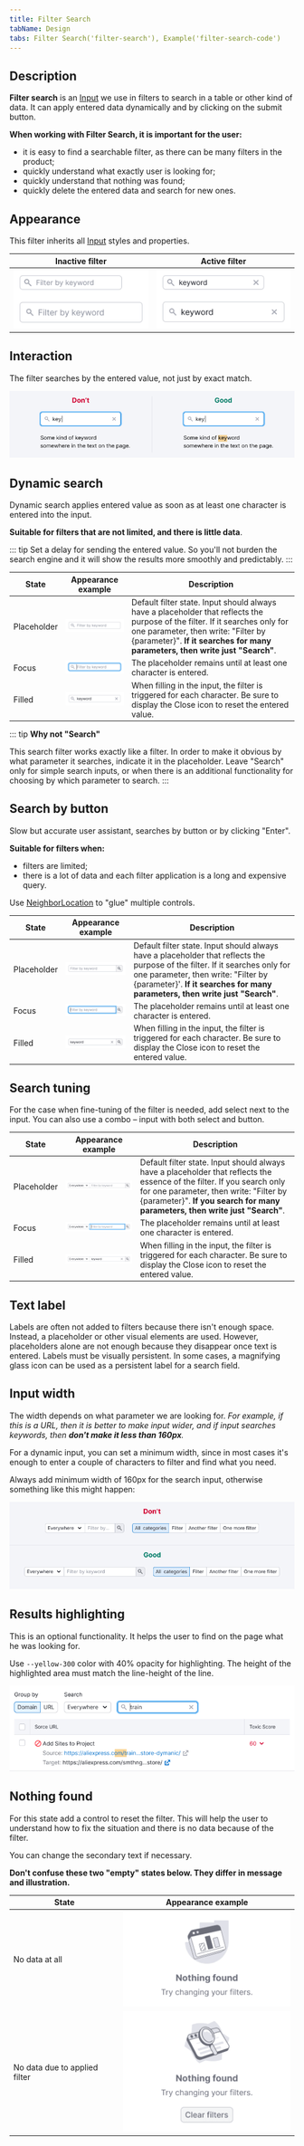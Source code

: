 ```yaml
---
title: Filter Search
tabName: Design
tabs: Filter Search('filter-search'), Example('filter-search-code')
---
```


## Description

**Filter search** is an [Input](/components/input/) we use in filters to search in a table or other kind of data. It can apply entered data dynamically and by clicking on the submit button.

**When working with Filter Search, it is important for the user:**

- it is easy to find a searchable filter, as there can be many filters in the product;
- quickly understand what exactly user is looking for;
- quickly understand that nothing was found;
- quickly delete the entered data and search for new ones.

## Appearance

This filter inherits all [Input](/components/input/) styles and properties.

| Inactive filter                                | Active filter                               |
| ---------------------------------------------- | ------------------------------------------- |
| ![](static/filters-default.png) | ![](static/filters-active.png) |

## Interaction

The filter searches by the entered value, not just by exact match.

![](static/search-results.png)

## Dynamic search

Dynamic search applies entered value as soon as at least one character is entered into the input.

**Suitable for filters that are not limited, and there is little data**.

::: tip
Set a delay for sending the entered value. So you'll not burden the search engine and it will show the results more smoothly and predictably.
:::

| State       | Appearance example                                 | Description                                                                                                                                                                                                                                        |
| ----------- | -------------------------------------------------- | -------------------------------------------------------------------------------------------------------------------------------------------------------------------------------------------------------------------------------------------------- |
| Placeholder | ![](static/placeholder.png) | Default filter state. Input should always have a placeholder that reflects the purpose of the filter. If it searches only for one parameter, then write: "Filter by {parameter}". **If it searches for many parameters, then write just "Search"**. |
| Focus       | ![](static/focus.png)             | The placeholder remains until at least one character is entered.                                                                                                                                                                                   |
| Filled      | ![](static/filled.png)           | When filling in the input, the filter is triggered for each character. Be sure to display the Close icon to reset the entered value.                                                                                                               |

::: tip
**Why not "Search"**

This search filter works exactly like a filter. In order to make it obvious by what parameter it searches, indicate it in the placeholder. Leave "Search" only for simple search inputs, or when there is an additional functionality for choosing by which parameter to search.
:::

## Search by button

Slow but accurate user assistant, searches by button or by clicking "Enter".

**Suitable for filters when:**

- filters are limited;
- there is a lot of data and each filter application is a long and expensive query.

Use [NeighborLocation](/utils/neighbor-location/) to "glue" multiple controls.

| State       | Appearance example                                        | Description                                                                                                                                                                                                                                        |
| ----------- | --------------------------------------------------------- | -------------------------------------------------------------------------------------------------------------------------------------------------------------------------------------------------------------------------------------------------- |
| Placeholder | ![](static/placeholder-button.png) | Default filter state. Input should always have a placeholder that reflects the purpose of the filter. If it searches only for one parameter, then write: "Filter by {parameter}'. **If it searches for many parameters, then write just "Search"**. |
| Focus       | ![](static/focus-button.png)             | The placeholder remains until at least one character is entered.                                                                                                                                                                                   |
| Filled      | ![](static/filled-button.png)           | When filling in the input, the filter is triggered for each character. Be sure to display the Close icon to reset the entered value.                                                                                                               |

## Search tuning

For the case when fine-tuning of the filter is needed, add select next to the input. You can also use a combo – input with both select and button.

| State       | Appearance example                                        | Description                                                                                                                                                                                                                                      |
| ----------- | --------------------------------------------------------- | ------------------------------------------------------------------------------------------------------------------------------------------------------------------------------------------------------------------------------------------------ |
| Placeholder | ![](static/placeholder-select.png) | Default filter state. Input should always have a placeholder that reflects the essence of the filter. If you search only for one parameter, then write: "Filter by {parameter}". **If you search for many parameters, then write just "Search"**. |
| Focus       | ![](static/focus-select.png)             | The placeholder remains until at least one character is entered.                                                                                                                                                                                 |
| Filled      | ![](static/filled-select.png)           | When filling in the input, the filter is triggered for each character. Be sure to display the Close icon to reset the entered value.                                                                                                             |

## Text label

Labels are often not added to filters because there isn't enough space. Instead, a placeholder or other visual elements are used. However, placeholders alone are not enough because they disappear once text is entered. Labels must be visually persistent. In some cases, a magnifying glass icon can be used as a persistent label for a search field.

## Input width

The width depends on what parameter we are looking for. _For example, if this is a URL, then it is better to make input wider, and if input searches keywords, then **don't make it less than 160px**._

For a dynamic input, you can set a minimum width, since in most cases it's enough to enter a couple of characters to filter and find what you need.

Always add minimum width of 160px for the search input, otherwise something like this might happen:

![](static/filter-search-yes-no.png)

## Results highlighting

This is an optional functionality. It helps the user to find on the page what he was looking for.

Use `--yellow-300` color with 40% opacity for highlighting. The height of the highlighted area must match the line-height of the line.

![](static/highlighting.png)

## Nothing found

For this state add a control to reset the filter. This will help the user to understand how to fix the situation and there is no data because of the filter.

You can change the secondary text if necessary.

**Don't confuse these two "empty" states below. They differ in message and illustration.**

| State                         | Appearance example            |
| ----------------------------- | ----------------------------- |
| No data at all                | ![](static/empty-no-data.png) |
| No data due to applied filter | ![](static/empty-filter.png)  |

